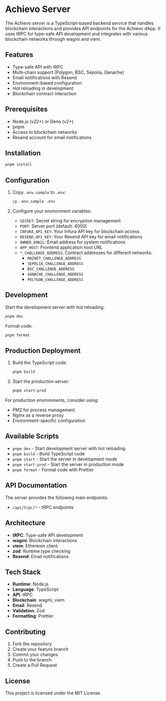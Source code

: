 # Achievo Server

The Achievo server is a TypeScript-based backend service that handles blockchain interactions and provides API endpoints for the Achievo dApp. It uses tRPC for type-safe API development and integrates with various blockchain networks through wagmi and viem.

## Features

- Type-safe API with tRPC
- Multi-chain support (Polygon, BSC, Sepolia, Ganache)
- Email notifications with Resend
- Environment-based configuration
- Hot reloading in development
- Blockchain contract interaction

## Prerequisites

- Node.js (v22+) or Deno (v2+)
- pnpm
- Access to blockchain networks
- Resend account for email notifications

## Installation

```bash
pnpm install
```

## Configuration

1. Copy `.env.sample` to `.env`:

   ```bash
   cp .env.sample .env
   ```

2. Configure your environment variables:
   - `SECRET`: Secret string for encryption management
   - `PORT`: Server port (default: 4000)
   - `INFURA_API_KEY`: Your Infura API key for blockchain access
   - `RESEND_API_KEY`: Your Resend API key for email notifications
   - `OWNER_EMAIL`: Email address for system notifications
   - `APP_HOST`: Frontend application host URL
   - `*_CHALLENGE_ADDRESS`: Contract addresses for different networks:
     - `MAINET_CHALLENGE_ADDRESS`
     - `SEPOLIA_CHALLENGE_ADDRESS`
     - `BSC_CHALLENGE_ADDRESS`
     - `GANACHE_CHALLENGE_ADDRESS`
     - `POLYGON_CHALLENGE_ADDRESS`

## Development

Start the development server with hot reloading:

```bash
pnpm dev
```

Format code:

```bash
pnpm format
```

## Production Deployment

1. Build the TypeScript code:

   ```bash
   pnpm build
   ```

2. Start the production server:
   ```bash
   pnpm start:prod
   ```

For production environments, consider using:

- PM2 for process management
- Nginx as a reverse proxy
- Environment-specific configuration

## Available Scripts

- `pnpm dev` - Start development server with hot reloading
- `pnpm build` - Build TypeScript code
- `pnpm start` - Start the server in development mode
- `pnpm start:prod` - Start the server in production mode
- `pnpm format` - Format code with Prettier

## API Documentation

The server provides the following main endpoints:

- `/api/trpc/*` - tRPC endpoints

## Architecture

- **tRPC**: Type-safe API development
- **wagmi**: Blockchain interactions
- **viem**: Ethereum client
- **zod**: Runtime type checking
- **Resend**: Email notifications

## Tech Stack

- **Runtime**: Node.js
- **Language**: TypeScript
- **API**: tRPC
- **Blockchain**: wagmi, viem
- **Email**: Resend
- **Validation**: Zod
- **Formatting**: Prettier

## Contributing

1. Fork the repository
2. Create your feature branch
3. Commit your changes
4. Push to the branch
5. Create a Pull Request

## License

This project is licensed under the MIT License.
